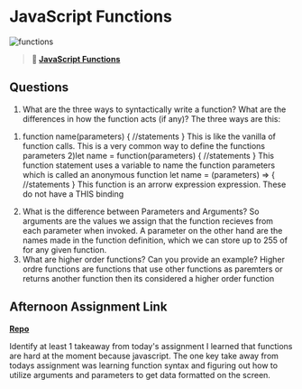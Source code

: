 # JavaScript Functions

![functions](https://bcw.blob.core.windows.net/public/img/function-anatomy.jpg)

> **📖 [JavaScript Functions](https://codeworksacademy.com/fs-student-guide/resources/wk2/02-Functions)**

## Questions

1. What are the three ways to syntactically write a function? What are the differences in how the function acts (if any)?
The three ways are this:
1) function name(parameters) {
  //statements
}
This is like the vanilla of function calls. This is a very common way to define the functions parameters
2)let name = function(parameters) {
//statements 
}
This function statement uses a variable to name the function parameters which is called an anonymous function
  let name = (parameters) => {
//statements
  }
  This function is an arrorw expression expression. These do not have a THIS binding
2. What is the difference between Parameters and Arguments?
So arguments are the values we assign that the function recieves from each parameter when invoked. A parameter on the other hand are the names made in the function definition, which we can store up to 255 of for any given function.
3. What are higher order functions? Can you provide an example?
Higher ordre functions are functions that use other functions as paremters or returns another function then its considered a higher order function


## Afternoon Assignment Link

**[Repo](https://github.com/Omanmano2/Tuesday-Lab-Warehouse.git)**

Identify at least 1 takeaway from today's assignment
I learned that functions are hard at the moment because javascript. The one key take away from todays assignment was learning function syntax and figuring out how to utilize arguments and parameters to get data formatted on the screen.